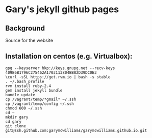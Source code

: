 Gary's jekyll github pages
==========================

## Background

Source for the website

## Installation on centos (e.g. Virtualbox):
    gpg --keyserver hkp://keys.gnupg.net --recv-keys 409B6B1796C275462A1703113804BB82D39DC0E3
    \curl -sSL https://get.rvm.io | bash -s stable
    . ~/.bash_profile
    rvm install ruby-2.4
    gem install jekyll bundle
    bundle update
    cp /vagrant/temp/*gmail* ~/.ssh
    cp /vagrant/temp/config ~/.ssh
    chmod 600 ~/.ssh
    cd ~
    mkdir gary
    cd gary
    git clone git@ssh.github.com:garymcwilliams/garymcwilliams.github.io.git

